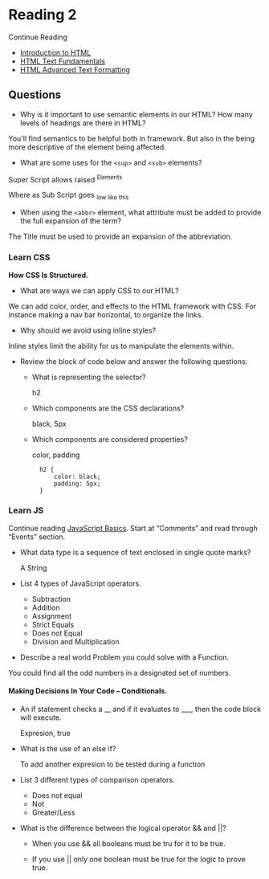 # Reading 2

Continue Reading 
- [Introduction to HTML](https://developer.mozilla.org/en-US/docs/Learn/HTML/Introduction_to_HTML)
- [HTML Text Fundamentals](https://developer.mozilla.org/en-US/docs/Learn/HTML/Introduction_to_HTML/HTML_text_fundamentals)
- [HTML Advanced Text Formatting](https://developer.mozilla.org/en-US/docs/Learn/HTML/Introduction_to_HTML/Advanced_text_formatting)

## Questions

- Why is it important to use semantic elements in our HTML?
How many levels of headings are there in HTML?

You'll find semantics to be helpful both in framework. But also in the being more descriptive of the element being affected.

- What are some uses for the `<sup>` and `<sub>` elements?

Super Script allows raised <sup>Elements</sup>

Where as Sub Script goes <sub>low like this</sub>

- When using the `<abbr>` element, what attribute must be added to provide the full expansion of the term?

The Title must be used to provide an expansion of the abbreviation.

### Learn CSS

**How CSS Is Structured.**

- What are ways we can apply CSS to our HTML?

We can add color, order, and effects to the HTML framework with CSS. For instance making a nav bar horizontal, to organize the links. 

- Why should we avoid using inline styles?

Inline styles limit the ability for us to manipulate the elements within.

- Review the block of code below and answer the following questions:

    - What is representing the selector?

        h2

    - Which components are the CSS declarations?
        
         black, 5px

    - Which components are considered properties?
        
        color, padding

            h2 {
                color: black;
                padding: 5px;
            }

### Learn JS
Continue reading [JavaScript Basics](https://developer.mozilla.org/en-US/docs/Learn/Getting_started_with_the_web/JavaScript_basics). Start at “Comments” and read through “Events” section.

- What data type is a sequence of text enclosed in single quote marks?

    A String

- List 4 types of JavaScript operators.

    - Subtraction
    - Addition
    - Assignment
    - Strict Equals
    - Does not Equal
    - Division and Multiplication

- Describe a real world Problem you could solve with a Function.

You could find all the odd numbers in a designated set of numbers.

#### Making Decisions In Your Code – Conditionals.

- An if statement checks a __ and if it evaluates to ___, then the code block will execute.

    Expresion, true

- What is the use of an else if?

    To add another expresion to be tested during a function

- List 3 different types of         comparison operators.

    - Does not equal
    - Not
    - Greater/Less 

- What is the difference between the logical operator && and ||?

    - When you use && all booleans must be tru for it to be true. 

    - If you use || only one boolean must be true for the logic to prove true. 
